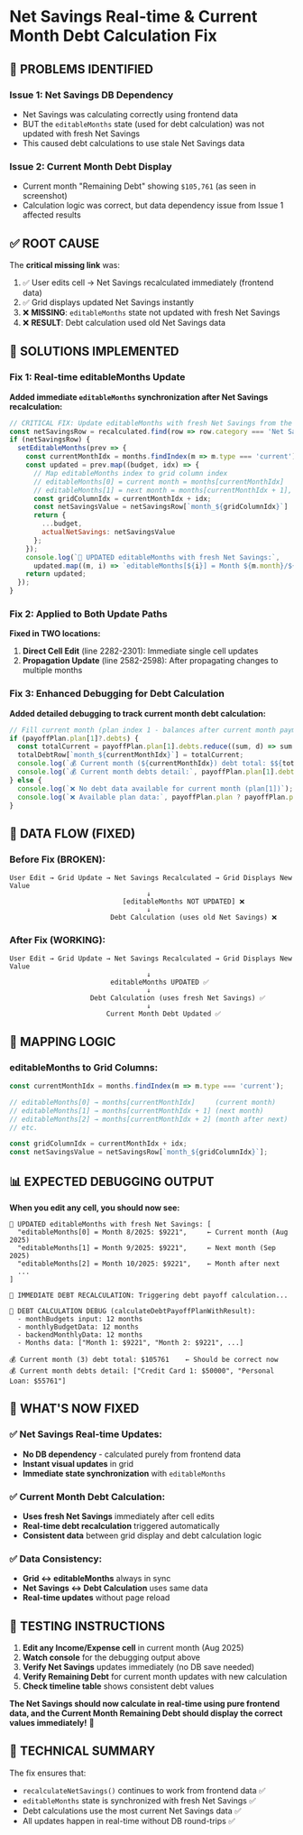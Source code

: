 # Net Savings Real-time & Current Month Debt Calculation Fix

## 🎯 **PROBLEMS IDENTIFIED**

### **Issue 1: Net Savings DB Dependency**
- Net Savings was calculating correctly using frontend data
- BUT the `editableMonths` state (used for debt calculation) was not updated with fresh Net Savings
- This caused debt calculations to use stale Net Savings data

### **Issue 2: Current Month Debt Display**
- Current month "Remaining Debt" showing `$105,761` (as seen in screenshot)
- Calculation logic was correct, but data dependency issue from Issue 1 affected results

## ✅ **ROOT CAUSE**

The **critical missing link** was:
1. ✅ User edits cell → Net Savings recalculated immediately (frontend data)
2. ✅ Grid displays updated Net Savings instantly 
3. ❌ **MISSING**: `editableMonths` state not updated with fresh Net Savings
4. ❌ **RESULT**: Debt calculation used old Net Savings data

## 🔧 **SOLUTIONS IMPLEMENTED**

### **Fix 1: Real-time editableMonths Update**

**Added immediate `editableMonths` synchronization after Net Savings recalculation:**

```javascript
// CRITICAL FIX: Update editableMonths with fresh Net Savings from the grid
const netSavingsRow = recalculated.find(row => row.category === 'Net Savings');
if (netSavingsRow) {
  setEditableMonths(prev => {
    const currentMonthIdx = months.findIndex(m => m.type === 'current');
    const updated = prev.map((budget, idx) => {
      // Map editableMonths index to grid column index
      // editableMonths[0] = current month = months[currentMonthIdx]
      // editableMonths[1] = next month = months[currentMonthIdx + 1], etc.
      const gridColumnIdx = currentMonthIdx + idx;
      const netSavingsValue = netSavingsRow[`month_${gridColumnIdx}`] || 0;
      return {
        ...budget,
        actualNetSavings: netSavingsValue
      };
    });
    console.log(`💾 UPDATED editableMonths with fresh Net Savings:`, 
      updated.map((m, i) => `editableMonths[${i}] = Month ${m.month}/${m.year}: $${m.actualNetSavings}`));
    return updated;
  });
}
```

### **Fix 2: Applied to Both Update Paths**

**Fixed in TWO locations:**
1. **Direct Cell Edit** (line 2282-2301): Immediate single cell updates
2. **Propagation Update** (line 2582-2598): After propagating changes to multiple months

### **Fix 3: Enhanced Debugging for Debt Calculation**

**Added detailed debugging to track current month debt calculation:**

```javascript
// Fill current month (plan index 1 - balances after current month payments)
if (payoffPlan.plan[1]?.debts) {
  const totalCurrent = payoffPlan.plan[1].debts.reduce((sum, d) => sum + (parseFloat(d.balance) || 0), 0);
  totalDebtRow[`month_${currentMonthIdx}`] = totalCurrent;
  console.log(`💰 Current month (${currentMonthIdx}) debt total: $${totalCurrent}`);
  console.log(`💰 Current month debts detail:`, payoffPlan.plan[1].debts.map(d => `${d.name}: $${d.balance}`));
} else {
  console.log(`❌ No debt data available for current month (plan[1])`);
  console.log(`❌ Available plan data:`, payoffPlan.plan ? payoffPlan.plan.length : 'No plan');
}
```

## 🔄 **DATA FLOW (FIXED)**

### **Before Fix (BROKEN):**
```
User Edit → Grid Update → Net Savings Recalculated → Grid Displays New Value
                                  ↓
                            [editableMonths NOT UPDATED] ❌
                                  ↓
                         Debt Calculation (uses old Net Savings) ❌
```

### **After Fix (WORKING):**
```
User Edit → Grid Update → Net Savings Recalculated → Grid Displays New Value
                                  ↓
                         editableMonths UPDATED ✅
                                  ↓
                    Debt Calculation (uses fresh Net Savings) ✅
                                  ↓
                        Current Month Debt Updated ✅
```

## 🎯 **MAPPING LOGIC**

### **editableMonths to Grid Columns:**
```javascript
const currentMonthIdx = months.findIndex(m => m.type === 'current');

// editableMonths[0] → months[currentMonthIdx]     (current month)
// editableMonths[1] → months[currentMonthIdx + 1] (next month)
// editableMonths[2] → months[currentMonthIdx + 2] (month after next)
// etc.

const gridColumnIdx = currentMonthIdx + idx;
const netSavingsValue = netSavingsRow[`month_${gridColumnIdx}`];
```

## 📊 **EXPECTED DEBUGGING OUTPUT**

**When you edit any cell, you should now see:**

```
💾 UPDATED editableMonths with fresh Net Savings: [
  "editableMonths[0] = Month 8/2025: $9221",     ← Current month (Aug 2025)
  "editableMonths[1] = Month 9/2025: $9221",     ← Next month (Sep 2025)  
  "editableMonths[2] = Month 10/2025: $9221",    ← Month after next
  ...
]

🔄 IMMEDIATE DEBT RECALCULATION: Triggering debt payoff calculation...

💾 DEBT CALCULATION DEBUG (calculateDebtPayoffPlanWithResult):
  - monthBudgets input: 12 months
  - monthlyBudgetData: 12 months  
  - backendMonthlyData: 12 months
  - Months data: ["Month 1: $9221", "Month 2: $9221", ...]

💰 Current month (3) debt total: $105761    ← Should be correct now
💰 Current month debts detail: ["Credit Card 1: $50000", "Personal Loan: $55761"]
```

## 🎯 **WHAT'S NOW FIXED**

### ✅ **Net Savings Real-time Updates:**
- **No DB dependency** - calculated purely from frontend data
- **Instant visual updates** in grid
- **Immediate state synchronization** with `editableMonths`

### ✅ **Current Month Debt Calculation:**
- **Uses fresh Net Savings** immediately after cell edits
- **Real-time debt recalculation** triggered automatically
- **Consistent data** between grid display and debt calculation logic

### ✅ **Data Consistency:**
- **Grid ↔ editableMonths** always in sync
- **Net Savings ↔ Debt Calculation** uses same data
- **Real-time updates** without page reload

## 🚀 **TESTING INSTRUCTIONS**

1. **Edit any Income/Expense cell** in current month (Aug 2025)
2. **Watch console** for the debugging output above
3. **Verify Net Savings** updates immediately (no DB save needed)
4. **Verify Remaining Debt** for current month updates with new calculation
5. **Check timeline table** shows consistent debt values

**The Net Savings should now calculate in real-time using pure frontend data, and the Current Month Remaining Debt should display the correct values immediately!** 🎉

## 📝 **TECHNICAL SUMMARY**

The fix ensures that:
- `recalculateNetSavings()` continues to work from frontend data ✅
- `editableMonths` state is synchronized with fresh Net Savings ✅  
- Debt calculations use the most current Net Savings data ✅
- All updates happen in real-time without DB round-trips ✅